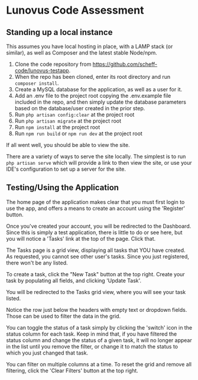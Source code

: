 # Lunovus Code Assessment

## Standing up a local instance
This assumes you have local hosting in place, with a LAMP stack (or similar), as well as Composer and the latest stable Node/npm. 

1. Clone the code repository from https://github.com/scheff-code/lunovus-testapp. 
2. When the repo has been cloned, enter its root directory and run `composer install`.
3. Create a MySQL database for the application, as well as a user for it.
4. Add an .env file to the project root copying the .env.example file included in the repo, and then simply update the database parameters based on the database/user created in the prior step.  
5. Run `php artisan config:clear` at the project root 
6. Run `php artisan migrate` at the project root
7. Run `npm install` at the project root
8. Run `npm run build` or `npm run dev` at the project root

If all went well, you should be able to view the site. 

There are a variety of ways to serve the site locally. The simplest is to run `php artisan serve` which will provide a link to then view the site, or use your IDE's configuration to set up a server for the site.

## Testing/Using the Application

The home page of the application makes clear that you must first login to use the app, and offers a means to create an account using the 'Register' button.

Once you've created your account, you will be redirected to the Dashboard. Since this is simply a test application, there is little to do or see here, but you will notice a 'Tasks' link at the top of the page. Click that.

The Tasks page is a grid view, displaying all tasks that YOU have created. As requested, you cannot see other user's tasks. Since you just registered, there won't be any listed.

To create a task, click the "New Task" button at the top right. Create your task by populating all fields, and clicking 'Update Task'. 

You will be redirected to the Tasks grid view, where you will see your task listed.

Notice the row just below the headers with empty text or dropdown fields. Those can be used to filter the data in the grid.

You can toggle the status of a task simply by clicking the 'switch' icon in the status column for each task. Keep in mind that, if you have filtered the status column and change the status of a given task, it will no longer appear in the list until you remove the filter, or change it to match the status to which you just changed that task.

You can filter on multiple columns at a time. To reset the grid and remove all filtering, click the 'Clear Filters' button at the top right.

